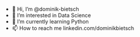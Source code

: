 - 👋 Hi, I’m @dominik-bietsch
- 👀 I’m interested in Data Science
- 🌱 I’m currently learning Python
- 📫 How to reach me linkedin.com/dominikbietsch

<!---
dominik-bietsch/dominik-bietsch is a ✨ special ✨ repository because its `README.md` (this file) appears on your GitHub profile.
You can click the Preview link to take a look at your changes.
--->
